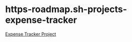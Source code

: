 # https-roadmap.sh-projects-expense-tracker
[Expense Tracker Project](https://roadmap.sh/projects/expense-tracker)
